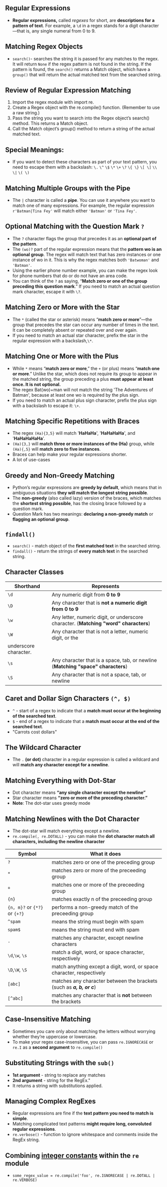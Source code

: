## Regular Expressions
- **Regular expressions,** called *regexes* for short, are **descriptions for a pattern of text**. For example, a ``\d`` in a
regex stands for a digit character—that is, any single numeral from 0 to 9.

## Matching Regex Objects
- ``search()``- searches the string it is passed for any matches to the regex. It will return ``None`` if the regex pattern is not found in the string. If the pattern is found, the ``search()`` returns a Match object, which have a ``group()`` that will return the actual matched text from the searched string.

## Review of Regular Expression Matching
1. Import the regex module with import re.
2. Create a Regex object with the re.compile() function. (Remember to use a raw string.)
3. Pass the string you want to search into the Regex object’s search() method. This returns a Match object.
4. Call the Match object’s group() method to return a string of the actual matched text.

## Special Meanings:
- If you want to detect these characters as part of your text pattern, you need to escape them with a backslash: ``\.`` ``\^`` ``\$`` ``\*`` ``\+`` ``\?`` ``\{ \}`` ``\[ \]`` ``\\`` ``\|`` ``\( \)``

## Matching Multiple Groups with the Pipe
- The ``|`` character is called a **pipe**. You can use it anywhere you want to match one of many expressions. For
example, the regular expression`` r'Batman|Tina Fey'`` will match either ``'Batman'`` or ``'Tina Fey'``.

## Optional Matching with the Question Mark ``?``
- The ``?`` character flags the group that precedes it as an **optional part of the pattern**.
- The ``(wo)?`` part of the regular expression means that the **pattern wo is an optional group**. The regex will match text that has zero instances or one instance of wo in it. This is why the regex matches both ``'Batwoman'`` and ``'Batman'``.
- Using the earlier phone number example, you can make the regex look for phone numbers that do or do not have an area code.
- You can think of the ``?`` as saying, “**Match zero or one of the group preceding this question mark**.” If you need to match an actual question mark character, escape it with ``\?``.

## Matching Zero or More with the Star
- The ``*`` (called the star or asterisk) means “**match zero or more**”—the group that precedes the star can occur any number of times in the text. It can be completely absent or repeated over and over again.
- If you need to match an actual star character, prefix the star in the regular expression with a backslash,``\*``.

## Matching One or More with the Plus
- While ``*`` means “**match zero or more**,” the ``+`` (or plus) means “**match one or more**.” Unlike the star, which does not require its group to appear in the matched string, the group preceding a plus **must appear at least once. It is not optional.**
- The regex Bat(wo)+man will not match the string 'The Adventures of Batman', because at least one wo is required by the plus sign.
- If you need to match an actual plus sign character, prefix the plus sign with a backslash to escape it: ``\+``.

## Matching Specific Repetitions with Braces
- The regex ``(Ha){3,5}`` will match '**HaHaHa**', '**HaHaHaHa**', and '**HaHaHaHaHa**'.
- ``(Ha){3,}`` will **match three or more instances of the (Ha)** group, while ``(Ha){,5}`` will **match zero to five instances**. 
- Braces can help make your regular expressions shorter.
- A lot of use-cases

## Greedy and Non-Greedy Matching
- Python’s regular expressions are **greedy by default**, which means that in ambiguous situations **they will
match the longest string possible**.
- The **non-greedy** (also called lazy) version of the braces, which matches the
**shortest string possible**, has the closing brace followed by a question mark.
- Question Mark has two meanings: **declaring a non-greedy match** or **flagging an optional group**.

## ``findall()``
- ``search()`` - match object of the **first matched text** in the searched string.
- ``findall()`` - return the strings of **every match text** in the searched string.

## Character Classes
| Shorthand  | Represents  
|---|---|
| ``\d``  | Any numeric digit from **0 to 9**|
| ``\D``  | Any character that is **not a numeric digit from 0 to 9**|
| ``\w``  | Any letter, numeric digit, or underscore character. (**Matching "word" characters**)|
| ``\W``  | Any character that is not a letter, numeric digit, or the
underscore character.|
| ``\s``  | Any character that is a space, tab, or newline (**Matching "space" characters**)|
| ``\S``  | Any character that is not a space, tab, or newline|

## Caret and Dollar Sign Characters ``(^, $)``
- ``^`` - start of a regex to indicate that a **match must occur at the beginning of the searched text**.
- ``$`` - end of a regex to indicate that a **match must occur at the end of the searched text**.
- "Carrots cost dollars"

## The Wildcard Character
- The ``.`` **(or dot)** character in a regular expression is called a wildcard and will **match any character except for a newline**.

## Matching Everything with Dot-Star
- Dot character means **“any single
character except the newline”**
- Star character means **“zero or more of the preceding character.”**
- **Note**: The dot-star uses greedy mode

## Matching Newlines with the Dot Character
- The dot-star will match everything except a newline.
- ``re.compile(, re.DOTALL)`` - you can make the **dot character match all characters, including the newline character**

| Symbol  | What it does  
|---|---|
| ``?``  | matches zero or one of the preceding group|
| ``*``  | matches zero or more of the preceeding group|
| ``+``  | matches one or more of the preceeding group|
| ``{n}``  | matches exactly n of the preceeding group|
| ``{n, m}?`` or ``{*?}`` or ``{+?}`` | performs a non-greedy match of the preceeding group|
| ``^spam``  | means the string must begin with spam|
| ``spam$``  | means the string must end with spam|
| ``.``  | matches any character, except newline characters|
| ``\d``,``\w``, ``\s``  | match a digit, word, or space character, respectively|
| ``\D``,``\W``, ``\S``  | match anything except a digit, word, or space character, respectively|
| ``[abc]``  | matches any character between the brackets (such as ***a, b, or c***)|
| ``[^abc]``  | matches any character that is **not** between the brackets |

## Case-Insensitive Matching
- Sometimes you care only about matching the letters without worrying whether they’re uppercase or lowercase. 
- To make your regex case-insensitive, you can pass ``re.IGNORECASE`` or ``re.I`` as a **second argument** to ``re.compile()``

## Substituting Strings with the ``sub()``
- **1st argument** - string to replace any matches
- **2nd argument** - string for the RegEx."
- It returns a string with substitutions applied.

## Managing Complex RegExes
- Regular expressions are fine if the **text pattern you need to match is simple**. 
- Matching complicated text
patterns **might require long, convoluted regular expressions**.
- ``re.verbose()`` - function to ignore whitespace and comments inside the RegEx string.

## Combining <ins>integer constants</ins> within the ``re`` module
- ``some_regex_value = re.compile('foo', re.IGNORECASE | re.DOTALL | re.VERBOSE)``